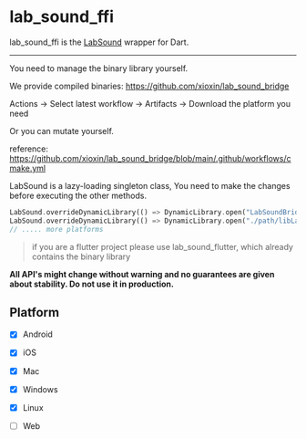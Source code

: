 # lab_sound_ffi

lab_sound_ffi is the [LabSound](https://github.com/LabSound/LabSound) wrapper for Dart.

-------

You need to manage the binary library yourself.

We provide compiled binaries: <https://github.com/xioxin/lab_sound_bridge>

Actions -> Select latest workflow -> Artifacts -> Download the platform you need

Or you can mutate yourself.

reference: https://github.com/xioxin/lab_sound_bridge/blob/main/.github/workflows/cmake.yml

LabSound is a lazy-loading singleton class, You need to make the changes before executing the other methods.

```dart
LabSound.overrideDynamicLibrary(() => DynamicLibrary.open("LabSoundBridge.framework/LabSoundBridge"), OperatingSystem.macOS);
LabSound.overrideDynamicLibrary(() => DynamicLibrary.open("./path/libLabSoundBridge.so"), OperatingSystem.linux);
// ..... more platforms
```

> if you are a flutter project please use lab_sound_flutter, which already contains the binary library


**All API's might change without warning and no guarantees are given about stability. Do not use it in production.**


## Platform
* [x] Android
* [x] iOS
* [x] Mac
* [x] Windows
* [x] Linux
* [ ] Web

